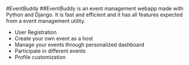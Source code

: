 #EventBuddy
##EventBuddy is an event management webapp made with Python and Django. It is fast and efficient and it has all features expected from a event management utility.
* User Registration
* Create your own event as a host
* Manage your events through personalized dashboard
* Participate in different events
* Profile customization
